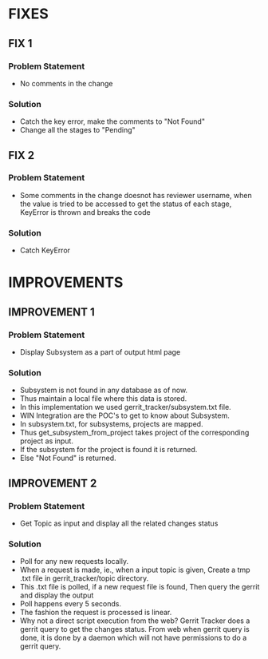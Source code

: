 # FIXES

## FIX 1

### Problem Statement

* No comments in the change

### Solution

* Catch the key error, make the comments to "Not Found"
* Change all the stages to "Pending"

## FIX 2

### Problem Statement

* Some comments in the change doesnot has reviewer username, when the
  value is tried to be accessed to get the status of each stage, KeyError
  is thrown and breaks the code

### Solution

* Catch KeyError

# IMPROVEMENTS

## IMPROVEMENT 1

### Problem Statement

* Display Subsystem as a part of output html page

### Solution

* Subsystem is not found in any database as of now.
* Thus maintain a local file where this data is stored.
* In this implementation we used gerrit_tracker/subsystem.txt file.
* WIN Integration are the POC's to get to know about Subsystem.
* In subsystem.txt, for subsystems, projects are mapped.
* Thus get_subsystem_from_project takes project of the corresponding
  project as input.
* If the subsystem for the project is found it is returned.
* Else "Not Found" is returned.

## IMPROVEMENT 2

### Problem Statement

* Get Topic as input and display all the related changes status

### Solution

* Poll for any new requests locally.
* When a request is made, ie., when a input topic is given, Create a
  tmp .txt file in gerrit_tracker/topic directory.
* This .txt file is polled, if a new request file is found, Then query
  the gerrit and display the output
* Poll happens every 5 seconds.
* The fashion the request is processed is linear.
* Why not a direct script execution from the web? Gerrit Tracker does a
  gerrit query to get the changes status. From web when gerrit query is
  done, it is done by a daemon which will not have permissions to do a
  gerrit query.
